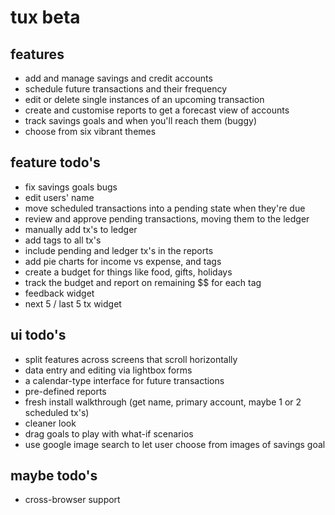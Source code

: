 tux beta
========

features
--------

* add and manage savings and credit accounts
* schedule future transactions and their frequency
* edit or delete single instances of an upcoming transaction
* create and customise reports to get a forecast view of accounts
* track savings goals and when you'll reach them (buggy)
* choose from six vibrant themes

feature todo's
--------------

* fix savings goals bugs
* edit users' name
* move scheduled transactions into a pending state when they're due
* review and approve pending transactions, moving them to the ledger
* manually add tx's to ledger
* add tags to all tx's
* include pending and ledger tx's in the reports
* add pie charts for income vs expense, and tags
* create a budget for things like food, gifts, holidays
* track the budget and report on remaining $$ for each tag
* feedback widget
* next 5 / last 5 tx widget

ui todo's
---------

* split features across screens that scroll horizontally
* data entry and editing via lightbox forms
* a calendar-type interface for future transactions
* pre-defined reports
* fresh install walkthrough (get name, primary account, maybe 1 or 2 scheduled tx's)
* cleaner look
* drag goals to play with what-if scenarios
* use google image search to let user choose from images of savings goal

maybe todo's
------------

* cross-browser support
